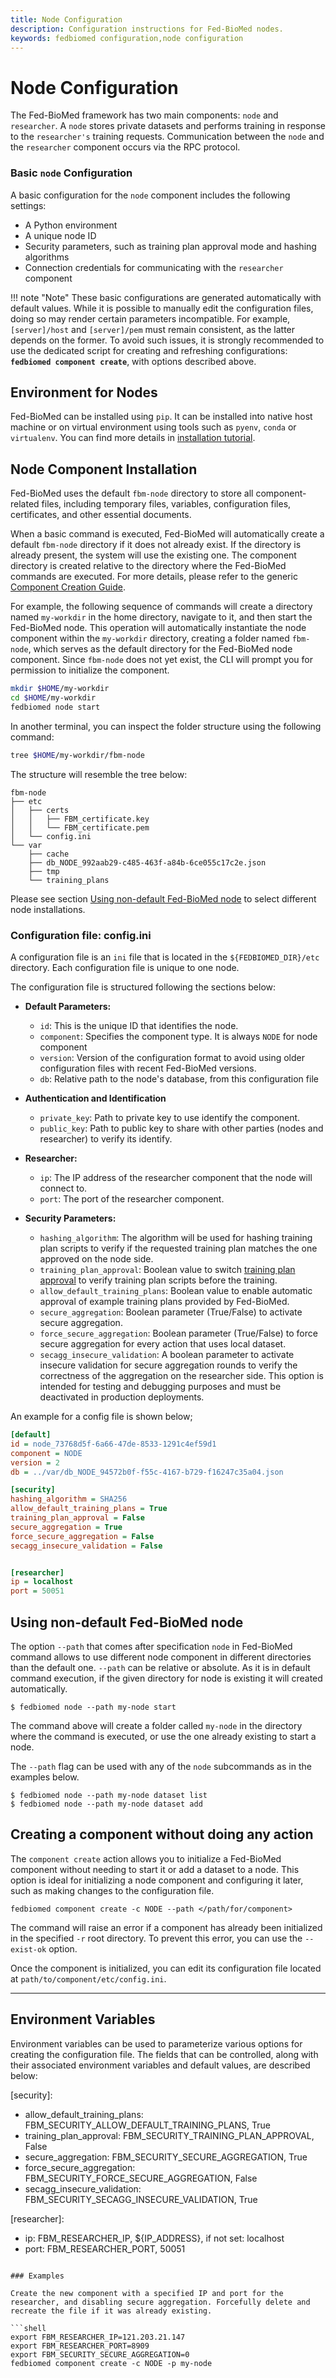 ```yaml
---
title: Node Configuration
description: Configuration instructions for Fed-BioMed nodes.
keywords: fedbiomed configuration,node configuration
---
```


# Node Configuration


The Fed-BioMed framework has two main components: `node` and `researcher`. A `node` stores private datasets and performs training in response to the `researcher's` training requests. Communication between the `node` and the `researcher` component occurs via the RPC protocol.

### Basic `node` Configuration

A basic configuration for the `node` component includes the following settings:

- A Python environment
- A unique node ID
- Security parameters, such as training plan approval mode and hashing algorithms
- Connection credentials for communicating with the `researcher` component

!!! note "Note"
    These basic configurations are generated automatically with default values. While it is possible to manually edit the configuration files, doing so may render certain parameters incompatible. For example, `[server]/host` and `[server]/pem` must remain consistent, as the latter depends on the former.
    To avoid such issues, it is strongly recommended to use the dedicated script for creating and refreshing configurations:
    **`fedbiomed component create`**, with options described above.


## Environment for Nodes

Fed-BioMed can be installed using `pip`. It can be installed into native host machine or on virtual environment using tools such as `pyenv`, `conda` or `virtualenv`.  You can find more details in [installation tutorial](../../getting-started/installation.md).


## Node Component Installation

Fed-BioMed uses the default `fbm-node` directory to store all component-related files, including temporary files, variables, configuration files, certificates, and other essential documents.

When a basic command is executed, Fed-BioMed will automatically create a default `fbm-node` directory if it does not already exist. If the directory is already present, the system will use the existing one. The component directory is created relative to the directory where the Fed-BioMed commands are executed. For more details, please refer to the generic [Component Creation Guide](../../getting-started/configuration.md).

For example, the following sequence of commands will create a directory named `my-workdir` in the home directory, navigate to it, and then start the Fed-BioMed node. This operation will automatically instantiate the node component within the `my-workdir` directory, creating a folder named `fbm-node`, which serves as the default directory for the Fed-BioMed node component.   Since `fbm-node` does not yet exist, the CLI will prompt you for permission to initialize the component.

```bash
mkdir $HOME/my-workdir
cd $HOME/my-workdir
fedbiomed node start
```

In another terminal, you can inspect the folder structure using the following command:

```bash
tree $HOME/my-workdir/fbm-node
```

The structure will resemble the tree below:

```plaintext
fbm-node
├── etc
│   ├── certs
│   │   ├── FBM_certificate.key
│   │   └── FBM_certificate.pem
│   └── config.ini
└── var
    ├── cache
    ├── db_NODE_992aab29-c485-463f-a84b-6ce055c17c2e.json
    ├── tmp
    └── training_plans
```

Please see section [Using non-default Fed-BioMed node](#using-non-default-Fed-BioMed-node) to select different node installations.

### Configuration file: config.ini

A configuration file is an `ini` file that is located in the `${FEDBIOMED_DIR}/etc` directory. Each configuration file is unique to one node.

The configuration file is structured following the sections below:

- **Default Parameters:**
    - `id`: This is the unique ID that identifies the node.
    - `component`: Specifies the component type. It is always `NODE` for node component
    - `version`: Version of the configuration format to avoid using older configuration files with recent Fed-BioMed versions.
    - `db`: Relative path to the node's database, from this configuration file

- **Authentication and Identification**
    - `private_key`: Path to private key to use identify the component.
    - `public_key`: Path to public key to share with other parties (nodes and researcher) to verify its identify.

- **Researcher:**
    - `ip`: The IP address of the researcher component that the node will connect to.
    - `port`: The port of the researcher component.

- **Security Parameters:**
    - `hashing_algorithm`: The algorithm will be used for hashing training plan scripts to verify if the requested training plan matches the one approved on the node side.
    - `training_plan_approval`: Boolean value to switch [training plan approval](./training-plan-security-manager.md)
    to verify training plan scripts before the training.
    - `allow_default_training_plans`: Boolean value to enable automatic approval of example training plans provided by Fed-BioMed.
    - `secure_aggregation`: Boolean parameter (True/False) to activate secure aggregation.
    - `force_secure_aggregation`: Boolean parameter (True/False) to force secure aggregation for every action that uses local dataset.
    - `secagg_insecure_validation`: A boolean parameter to activate insecure validation for secure aggregation rounds to verify the correctness of the aggregation on the researcher side. This option is intended for testing and debugging purposes and must be deactivated in production deployments.

An example for a config file is shown below;

```ini
[default]
id = node_73768d5f-6a66-47de-8533-1291c4ef59d1
component = NODE
version = 2
db = ../var/db_NODE_94572b0f-f55c-4167-b729-f16247c35a04.json

[security]
hashing_algorithm = SHA256
allow_default_training_plans = True
training_plan_approval = False
secure_aggregation = True
force_secure_aggregation = False
secagg_insecure_validation = False


[researcher]
ip = localhost
port = 50051

```

## Using non-default Fed-BioMed node

The option `--path` that comes after specification `node` in Fed-BioMed command allows to use different node component in different directories than the default one. `--path` can be relative or absolute. As it is in default command execution, if the given directory for node is existing it will created automatically.

```
$ fedbiomed node --path my-node start
```
The command above will create a folder called `my-node` in the directory where the command is executed, or use the one already existing to start a node.

The `--path` flag can be used with any of the `node` subcommands as in the examples below.

```
$ fedbiomed node --path my-node dataset list
$ fedbiomed node --path my-node dataset add
```

## Creating a component without doing any action


The `component create` action allows you to initialize a Fed-BioMed component without needing to start it or add a dataset to a node. This option is ideal for initializing a node component and configuring it later, such as making changes to the configuration file.

```shell
fedbiomed component create -c NODE --path </path/for/component>
```

The command will raise an error if a component has already been initialized in the specified `-r` root directory. To prevent this error, you can use the `--exist-ok` option.

Once the component is initialized, you can edit its configuration file located at `path/to/component/etc/config.ini`.

---

## Environment Variables

Environment variables can be used to parameterize various options for creating the configuration file. The fields that can be controlled, along with their associated environment variables and default values, are described below:

[security]:
- allow_default_training_plans: FBM_SECURITY_ALLOW_DEFAULT_TRAINING_PLANS, True
- training_plan_approval: FBM_SECURITY_TRAINING_PLAN_APPROVAL, False
- secure_aggregation: FBM_SECURITY_SECURE_AGGREGATION, True
- force_secure_aggregation: FBM_SECURITY_FORCE_SECURE_AGGREGATION, False
- secagg_insecure_validation: FBM_SECURITY_SECAGG_INSECURE_VALIDATION, True

[researcher]:
- ip: FBM_RESEARCHER_IP, ${IP_ADDRESS}, if not set: localhost
- port: FBM_RESEARCHER_PORT, 50051
```

### Examples

Create the new component with a specified IP and port for the researcher, and disabling secure aggregation. Forcefully delete and recreate the file if it was already existing.

```shell
export FBM_RESEARCHER_IP=121.203.21.147
export FBM_RESEARCHER_PORT=8909
export FBM_SECURITY_SECURE_AGGREGATION=0
fedbiomed component create -c NODE -p my-node
```

